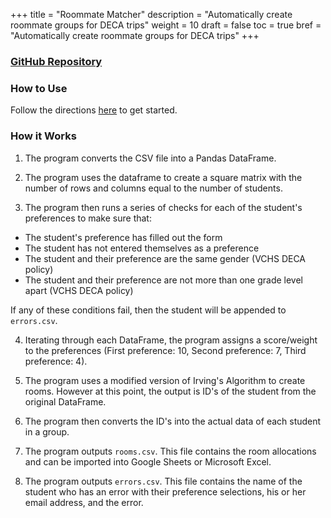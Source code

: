 +++
title = "Roommate Matcher"
description = "Automatically create roommate groups for DECA trips"
weight = 10
draft = false
toc = true
bref = "Automatically create roommate groups for DECA trips"
+++

### [GitHub Repository](https://github.com/VCHS-DECA-Software/Roommate-Matcher)

### How to Use

Follow the directions [here](https://github.com/VCHS-DECA-Software/Roommate-Matcher/blob/main/README.md) to get started.

### How it Works

1. The program converts the CSV file into a Pandas DataFrame.

2. The program uses the dataframe to create a square matrix with the number of rows and columns equal to the number of students.

3. The program then runs a series of checks for each of the student's preferences to make sure that:
- The student's preference has filled out the form
- The student has not entered themselves as a preference 
- The student and their preference are the same gender (VCHS DECA policy)
- The student and their preference are not more than one grade level apart (VCHS DECA policy)

If any of these conditions fail, then the student will be appended to `errors.csv`.

4. Iterating through each DataFrame, the program assigns a score/weight to the preferences (First preference: 10, Second preference: 7, Third preference: 4). 

5. The program uses a modified version of Irving's Algorithm to create rooms. However at this point, the output is ID's of the student from the original DataFrame. 

6. The program then converts the ID's into the actual data of each student in a group. 

7. The program outputs `rooms.csv`. This file contains the room allocations and can be imported into Google Sheets or Microsoft Excel.

8. The program outputs `errors.csv`. This file contains the name of the student who has an error with their preference selections, his or her email address, and the error.
